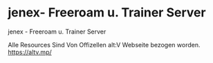 # jenex- Freeroam u. Trainer Server

jenex - Freeroam u. Trainer Server

Alle Resources Sind Von Offizellen alt:V Webseite bezogen worden.
https://altv.mp/



